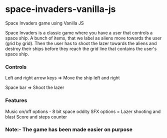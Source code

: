 # space-invaders-vanilla-js
Space Invaders game using Vanilla JS

Space Invaders is a classic game where you have a user
that controls a space ship. A bunch of items, that we label 
as aliens move towards the user (grid by grid). Then the user
has to shoot the lazer towards the aliens and destroy their ships
before they reach the grid line that contains the user's space ship. 

### Controls
Left and right arrow keys => Move the ship left and right

Space bar => Shoot the lazer 

### Features
Music on/off options - 8 bit space oddity
SFX options = Lazer shooting and blast
Score and steps counter

### Note:- The game has been made easier on purpose
